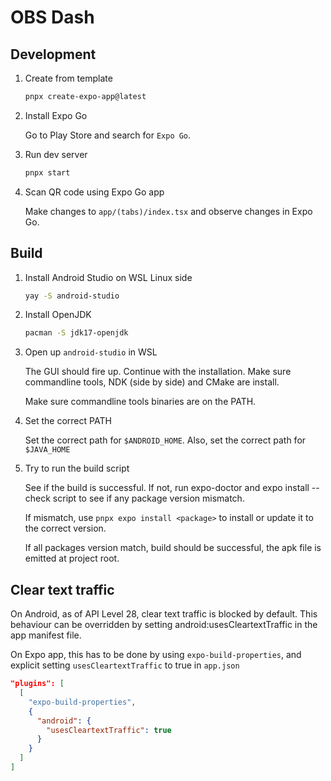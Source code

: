 # OBS Dash

## Development

1. Create from template

   ```bash
   pnpx create-expo-app@latest
   ```

2. Install Expo Go
   
   Go to Play Store and search for `Expo Go`.

3. Run dev server

   ```bash
   pnpx start
   ```

4. Scan QR code using Expo Go app

   Make changes to `app/(tabs)/index.tsx` and observe changes in Expo Go.

## Build

1. Install Android Studio on WSL Linux side

   ```bash
   yay -S android-studio
   ```


2. Install OpenJDK

   ```bash
   pacman -S jdk17-openjdk
   ```


3. Open up `android-studio` in WSL 

   The GUI should fire up. Continue with the installation. Make sure commandline tools, NDK (side by side) and CMake are install.

   Make sure commandline tools binaries are on the PATH.

4. Set the correct PATH

   Set the correct path for `$ANDROID_HOME`. Also, set the correct path for `$JAVA_HOME`

5. Try to run the build script

   See if the build is successful. If not, run expo-doctor and expo install --check script to see if any package version mismatch.

   If mismatch, use `pnpx expo install <package>` to install or update it to the correct version.

   If all packages version match, build should be successful, the apk file is emitted at project root.

## Clear text traffic

On Android, as of API Level 28, clear text traffic is blocked by default. This behaviour can be overridden by setting android:usesCleartextTraffic in the app manifest file.

On Expo app, this has to be done by using `expo-build-properties`, and explicit setting `usesCleartextTraffic` to true in `app.json`

```json
"plugins": [
  [
    "expo-build-properties",
    {
      "android": {
        "usesCleartextTraffic": true
      }
    }
  ]
]
```
